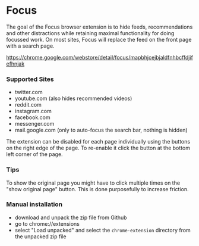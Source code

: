 # Focus

The goal of the Focus browser extension is to hide feeds, recommendations and other distractions while retaining maximal functionality for doing focussed work. On most sites, Focus will replace the feed on the front page with a search page.

https://chrome.google.com/webstore/detail/focus/mapbhjcejbjaldfnhbcffdjifefhnjak


### Supported Sites
- twitter.com
- youtube.com (also hides recommended videos)
- reddit.com
- instagram.com
- facebook.com
- messenger.com
- mail.google.com (only to auto-focus the search bar, nothing is hidden)

The extension can be disabled for each page individually using the buttons on the right edge of the page. To re-enable it click the button at the bottom left corner of the page.


### Tips
To show the original page you might have to click multiple times on the "show original page" button. This is done purposefully to increase friction. 


### Manual installation
- download and unpack the zip file from Github
- go to chrome://extensions
- select "Load unpacked" and select the `chrome-extension` directory from the unpacked zip file